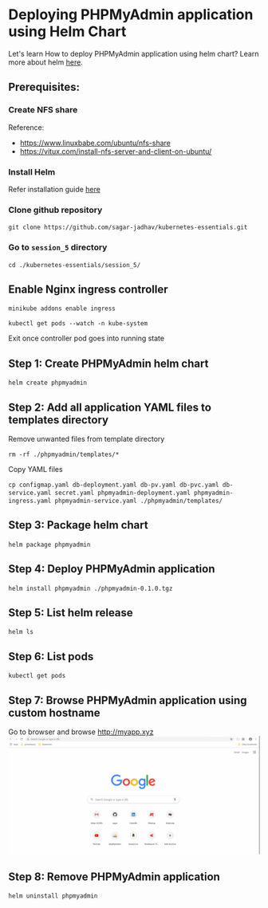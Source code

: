 # Deploying PHPMyAdmin application using Helm Chart

Let's learn How to deploy PHPMyAdmin application using helm chart? Learn more about helm [here](https://helm.sh/).

## Prerequisites:

### Create NFS share
Reference:
- https://www.linuxbabe.com/ubuntu/nfs-share
- https://vitux.com/install-nfs-server-and-client-on-ubuntu/

### Install Helm
Refer installation guide [here](https://helm.sh/docs/intro/install/)

### Clone github repository
```
git clone https://github.com/sagar-jadhav/kubernetes-essentials.git
```

### Go to `session_5` directory
```
cd ./kubernetes-essentials/session_5/
```

## Enable Nginx ingress controller
```
minikube addons enable ingress
```
```
kubectl get pods --watch -n kube-system
```
Exit once controller pod goes into running state

## Step 1: Create PHPMyAdmin helm chart
```
helm create phpmyadmin
```

## Step 2: Add all application YAML files to templates directory
Remove unwanted files from template directory
```
rm -rf ./phpmyadmin/templates/*
```
Copy YAML files
```
cp configmap.yaml db-deployment.yaml db-pv.yaml db-pvc.yaml db-service.yaml secret.yaml phpmyadmin-deployment.yaml phpmyadmin-ingress.yaml phpmyadmin-service.yaml ./phpmyadmin/templates/
```

## Step 3: Package helm chart
```
helm package phpmyadmin
```

## Step 4: Deploy PHPMyAdmin application
```
helm install phpmyadmin ./phpmyadmin-0.1.0.tgz
```

## Step 5: List helm release
```
helm ls
```

## Step 6: List pods
```
kubectl get pods
```

## Step 7: Browse PHPMyAdmin application using custom hostname
Go to browser and browse http://myapp.xyz
![Demo](./demo.gif)

## Step 8: Remove PHPMyAdmin application
```
helm uninstall phpmyadmin
```

